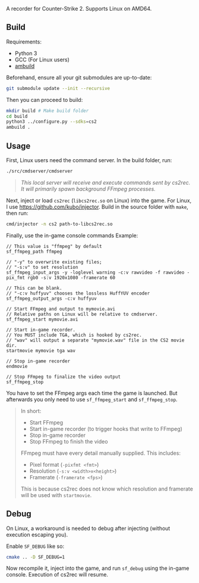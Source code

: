 A recorder for Counter-Strike 2. Supports Linux on AMD64.

## Build

Requirements:
- Python 3
- GCC (For Linux users)
- [ambuild](https://github.com/alliedmodders/ambuild)

Beforehand, ensure all your git submodules are up-to-date:
```sh
git submodule update --init --recursive
```

Then you can proceed to build:
```sh
mkdir build # Make build folder
cd build
python3 ../configure.py --sdks=cs2
ambuild .
```

## Usage

First, Linux users need the command server. In the build folder, run:
```sh
./src/cmdserver/cmdserver
```
> *This local server will receive and execute commands sent by cs2rec.*
> *It will primarily spawn background FFmpeg processes.*

Next, inject or load `cs2rec` (`libcs2rec.so` on Linux) into the game.
For Linux, I use https://github.com/kubo/injector.
Build in the source folder with `make`, then run:
```sh
cmd/injector -n cs2 path-to-libcs2rec.so
```

Finally, use the in-game console commands
Example:
```
// This value is "ffmpeg" by default
sf_ffmpeg_path ffmpeg

// "-y" to overwrite existing files;
// "-s:v" to set resolution
sf_ffmpeg_input_args -y -loglevel warning -c:v rawvideo -f rawvideo -pix_fmt rgb0 -s:v 1920x1080 -framerate 60

// This can be blank.
// "-c:v huffyuv" chooses the lossless HuffYUV encoder
sf_ffmpeg_output_args -c:v huffyuv

// Start FFmpeg and output to mymovie.avi
// Relative paths on Linux will be relative to cmdserver.
sf_ffmpeg_start mymovie.avi

// Start in-game recorder.
// You MUST include TGA, which is hooked by cs2rec.
// "wav" will output a separate "mymovie.wav" file in the CS2 movie dir.
startmovie mymovie tga wav

// Stop in-game recorder
endmovie

// Stop FFmpeg to finalize the video output
sf_ffmpeg_stop
```

You have to set the FFmpeg args each time the game is launched.
But afterwards you only need to use `sf_ffmpeg_start` and `sf_ffmpeg_stop`.

> In short:
> - Start FFmpeg
> - Start in-game recorder (to trigger hooks that write to FFmpeg)
> - Stop in-game recorder
> - Stop FFmpeg to finish the video
>
> FFmpeg must have every detail manually supplied. This includes:
> - Pixel format (`-pixfmt <fmt>`)
> - Resolution (`-s:v <width>x<height>`)
> - Framerate (`-framerate <fps>`)
>
> This is because cs2rec does not know which resolution and framerate
> will be used with `startmovie`.

## Debug

On Linux, a workaround is needed to debug after injecting (without execution escaping you).

Enable `SF_DEBUG` like so:
```sh
cmake .. -D SF_DEBUG=1
```
Now recompile it, inject into the game, and run `sf_debug` using the in-game console.
Execution of cs2rec will resume.